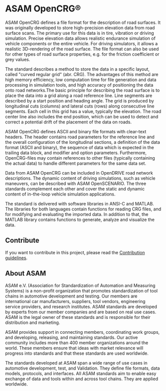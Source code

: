 ASAM OpenCRG®
===============================
ASAM OpenCRG defines a file format for the description of road surfaces. It was originally developed to store high-precision elevation data from road surface scans. The primary use for this data is in tire, vibration or driving simulation. Precise elevation data allows realistic endurance simulation of vehicle components or the entire vehicle. For driving simulators, it allows a realistic 3D-rendering of the road surface. The file format can also be used for other types of road surface properties, e.g. for the friction coefficient or grey values.  

The standard describes a method to store the data in a specific layout, called "curved regular grid" (abr. CRG). The advantages of this method are high memory efficiency, low computation time for file generation and data processing in simulation tools, and high accuracy of positioning the data onto road networks.The basic principle for describing the road surface is to place the data into a grid along a road reference line. Line segments are described by a start position and heading angle. The grid is produced by longitudinal cuts (columns) and lateral cuts (rows) along consecutive line segments. Each cell in this grid has a value, typically the elevation. The road center line also includes the end position, which can be used to detect and correct a potential drift of the placement of the data on roads.

ASAM OpenCRG defines ASCII and binary file formats with clear-text headers. The header contains road parameters for the reference line and the overall configuration of the longitudinal sections, a definition of the data format (ASCII and binary), the sequence of data which is expected in the trailing data block, and modifier and option parameters. Furthermore, OpenCRG-files may contain references to other files (typically containing the actual data) to handle different parameters for the same data set.

Data from ASAM OpenCRG can be included in OpenDRIVE road network descriptions. The dynamic content of driving simulations, such as vehicle maneuvers, can be described with ASAM OpenSCENARIO. The three standards complement each other and cover the static and dynamic content of in-the-loop vehicle simulation applications.

The standard is delivered with software libraries in ANSI-C and MATLAB. The libraries for both languages contain functions for reading CRG files, and for modifying and evaluating the imported data. In addition to that, the MATLAB library contains functions to generate, analyze and visualize the data.
## Contribute
If you want to contribute in this project, please read the [Contribution guidelines](https://github.com/asam-ev/.github/blob/main/profile/CONTRIBUTING.md).
## About ASAM
ASAM e.V. (Association for Standardization of Automation and Measuring Systems) is a non-profit organization that promotes standardization of tool chains in automotive development and testing. 
Our members are international car manufacturers, suppliers, tool vendors, engineering service providers, and research institutes. 
ASAM standards are developed by experts from our member companies and are based on real use cases. ASAM is the legal owner of these standards and is responsible for their distribution and marketing.

ASAM provides support in connecting members, coordinating work groups, and developing, releasing, and maintaining standards. 
Our active community includes more than 400 member organizations around the world. 
These members ensure that ideas with market relevance will progress into standards and that these standards are used worldwide.

The standards developed at ASAM span a wide range of use cases in automotive development, test, and Validation. 
They define file formats, data models, protocols, and interfaces. 
All ASAM standards aim to enable easy exchange of data and tools within and across tool chains. 
They are applied worldwide.
